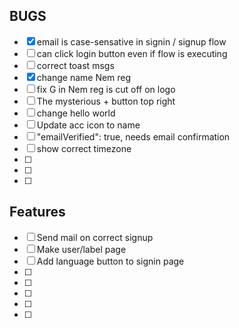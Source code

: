 ## BUGS

- [x] email is case-sensative in signin / signup flow
- [ ] can click login button even if flow is executing
- [ ] correct toast msgs
- [x] change name Nem reg
- [ ] fix G in Nem reg is cut off on logo
- [ ] The mysterious + button top right
- [ ] change hello world
- [ ] Update acc icon to name
- [ ] "emailVerified": true, needs email confirmation
- [ ] show correct timezone
- [ ]
- [ ]
- [ ]

## Features

- [ ] Send mail on correct signup
- [ ] Make user/label page
- [ ] Add language button to signin page
- [ ]
- [ ]
- [ ]
- [ ]
- [ ]
